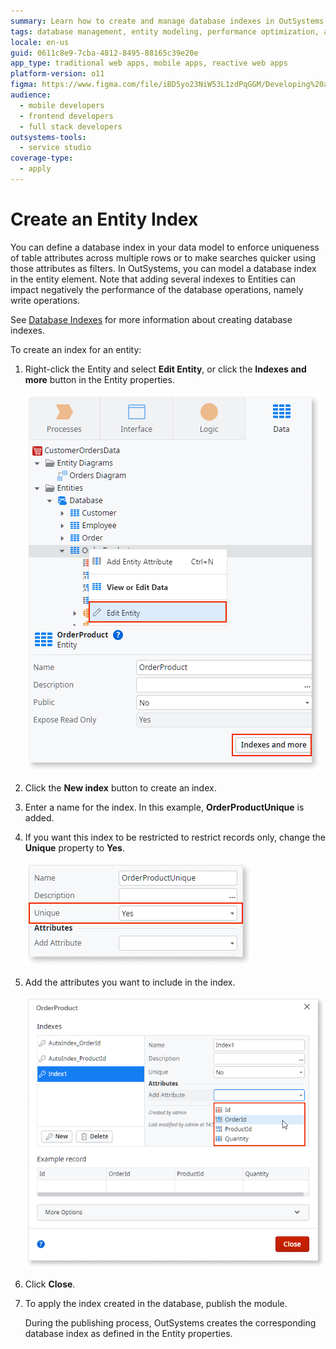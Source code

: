 ```yaml
---
summary: Learn how to create and manage database indexes in OutSystems 11 (O11) to enhance search performance and enforce attribute uniqueness.
tags: database management, entity modeling, performance optimization, application development, data uniqueness
locale: en-us
guid: 0611c8e9-7cba-4812-8495-88165c39e20e
app_type: traditional web apps, mobile apps, reactive web apps
platform-version: o11
figma: https://www.figma.com/file/iBD5yo23NiW53L1zdPqGGM/Developing%20an%20Application?node-id=159:21
audience:
  - mobile developers
  - frontend developers
  - full stack developers
outsystems-tools:
  - service studio
coverage-type:
  - apply
---
```


# Create an Entity Index
  
You can define a database index in your data model to enforce uniqueness of table attributes across multiple rows or to make searches quicker using those attributes as filters. In OutSystems, you can model a database index in the entity element.
Note that adding several indexes to Entities can impact negatively the performance of the database operations, namely write operations.

<div class="info" markdown="1">

See [Database Indexes](<../../../ref/data/database/database-indexes.md>) for more information about creating database indexes.

</div>

To create an index for an entity:

1. Right-click the Entity and select **Edit Entity**, or click the **Indexes and more** button in the Entity properties.

    ![Screenshot of the Edit Entity dialog in OutSystems with the Indexes and more button highlighted](images/create-database-index-edit-entity-ss.png "Edit Entity Dialog")

1. Click the **New index** button to create an index.

1. Enter a name for the index.
    In this example, **OrderProductUnique** is added.

1. If you want this index to be restricted to restrict records only, change the **Unique** property to **Yes**.

    ![Screenshot showing the Unique property toggle set to Yes for a new index in OutSystems](images/change-unique-property-ss.png "Unique Property Toggle")

1. Add the attributes you want to include in the index.

    ![Screenshot of adding attributes to a new index in the OutSystems platform](images/add-index-attributes-ss.png "Adding Index Attributes")

1. Click **Close**.

1. To apply the index created in the database, publish the module.

    During the publishing process, OutSystems creates the corresponding database index as defined in the Entity properties.

